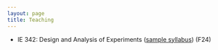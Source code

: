 ```yaml
---
layout: page
title: Teaching
---
```


* IE 342: Design and Analysis of Experiments ([sample syllabus](https://arxiv.org/pdf/2205.13787.pdf)) (F24)
